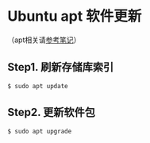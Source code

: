 # Ubuntu apt 软件更新

（apt相关请[参考笔记](基础命令/apt.md)）

## Step1. 刷新存储库索引

``` shell
$ sudo apt update
```

## Step2. 更新软件包

``` shell
$ sudo apt upgrade
```
